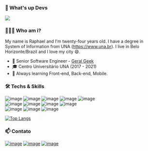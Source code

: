 ### 👋 What's up Devs 
![](https://komarev.com/ghpvc/?username=raphaeldcout)

### 👨🏻‍💻 Who am i? 

My name is Raphael and I'm twenty-four years old. I have a degree in System of Information from UNA (https://www.una.br). I live in Belo Horizonte/Brazil and I love my city 😄. 

- 🚀 Senior Software Engineer - [Geral Geek](https://geralgeek.com.br/)
- 🎓 Centro Universitário UNA (2017 - 2021)
- 🌱 Always learning Front-end, Back-end, Mobile.

### 🛠  Techs & Skills
![image](https://img.shields.io/badge/JavaScript-F7DF1E?style=for-the-badge&logo=javascript&logoColor=black)
![image](https://img.shields.io/badge/TypeScript-007ACC?style=for-the-badge&logo=typescript&logoColor=white)
![image](https://img.shields.io/badge/React_Native-20232A?style=for-the-badge&logo=react&logoColor=61DAFB)
![image](https://img.shields.io/badge/React_JS-20232A?style=for-the-badge&logo=react&logoColor=61DAFB)
![image](https://img.shields.io/badge/Vue.js-35495E?style=for-the-badge&logo=vue.js&logoColor=4FC08D)
<br />
![image](https://img.shields.io/badge/Node_JS-FFFFFF?style=for-the-badge&logo=node.js&logoColor=4aa559)
![image](https://img.shields.io/badge/Express_JS-FFFFFF?style=for-the-badge&logo=node.js&logoColor=4aa559)
![image](https://img.shields.io/badge/PHP-171717?style=for-the-badge&logo=php&logoColor=white)
![image](https://img.shields.io/badge/Laravel-FF2D20?style=for-the-badge&logo=laravel&logoColor=white)
<br />
![image](https://img.shields.io/badge/Docker-2391e6?style=for-the-badge&logo=docker&logoColor=white)
![image](https://img.shields.io/badge/Kubernetes-2652de?style=for-the-badge&logo=kubernetes&logoColor=white)
![image](https://img.shields.io/badge/AWS-223040?style=for-the-badge&logo=amazon&logoColor=white)
<br />

[![Top Langs](https://github-readme-stats.vercel.app/api/top-langs/?username=raphaeldcout&layout=compact&theme=dark)](https://github.com/anuraghazra/github-readme-stats)

### 📫 Contato
[![image](https://img.shields.io/badge/LinkedIn-0077B5?style=for-the-badge&logo=linkedin&logoColor=white)](https://www.linkedin.com/in/raphael-douglas-71375215a/)
[![image](https://img.shields.io/badge/Instagram-E4405F?style=for-the-badge&logo=instagram&logoColor=white)](https://www.instagram.com/raphaeldcout/)
[![image](https://img.shields.io/badge/Gmail-D14836?style=for-the-badge&logo=gmail&logoColor=white)](mailto:contato.raphaeldcout@gmail.com)

